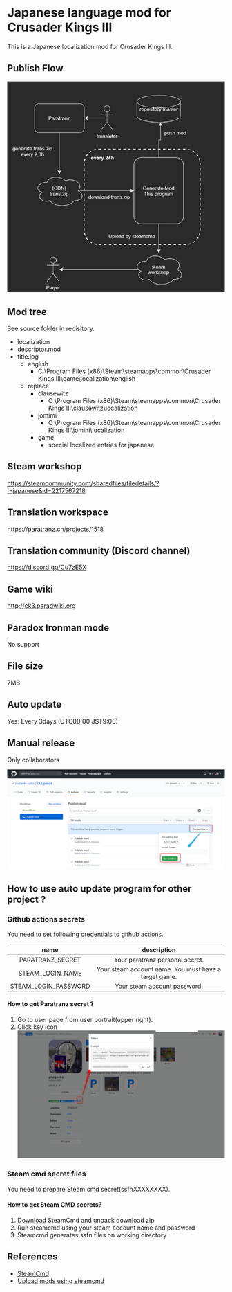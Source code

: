 # Japanese language mod for Crusader Kings III

This is a Japanese localization mod for Crusader Kings III.

## Publish Flow

![flow](readme/flow.png)

## Mod tree

See source folder in reoisitory.

- localization
- descriptor.mod
- title.jpg
  - english
    - C:\Program Files (x86)\Steam\steamapps\common\Crusader Kings III\game\localization\english
  - replace
    - clausewitz
      - C:\Program Files (x86)\Steam\steamapps\common\Crusader Kings III\clausewitz\localization
    - jomimi
      - C:\Program Files (x86)\Steam\steamapps\common\Crusader Kings III\jomini\localization
    - game
      - special localized entries for japanese
  
## Steam workshop

https://steamcommunity.com/sharedfiles/filedetails/?l=japanese&id=2217567218

## Translation workspace

https://paratranz.cn/projects/1518

## Translation community (Discord channel)

https://discord.gg/Cu7zE5X

## Game wiki

http://ck3.paradwiki.org

## Paradox Ironman mode
No support

## File size

7MB

## Auto update

Yes: Every 3days (UTC00:00 JST9:00)

## Manual release

Only collaborators

![manual release](readme/manual.png)

## How to use auto update program for other project ?

### Github actions secrets

You need to set following credentials to github actions.

| name | description |
|:---:|:---:|
| PARATRANZ_SECRET | Your paratranz personal secret.|
| STEAM_LOGIN_NAME | Your steam account name. You must have a target game.|
| STEAM_LOGIN_PASSWORD | Your steam account password.|

#### How to get Paratranz secret ?

1. Go to user page from user portrait(upper right).
2. Click key icon 
![paratranz secret](readme/paratranz_secret.png)

### Steam cmd secret files

You need to prepare Steam cmd secret(ssfnXXXXXXXX).

#### How to get Steam CMD secrets? 

1. [Download](https://steamcdn-a.akamaihd.net/client/installer/steamcmd.zip) SteamCmd and unpack download zip
2. Run steamcmd using your steam account name and password
3. Steamcmd generates ssfn files on working directory

## References

 - [SteamCmd](https://developer.valvesoftware.com/wiki/SteamCMD)
 - [Upload mods using steamcmd](https://partner.steamgames.com/doc/sdk/uploading)
